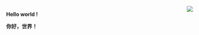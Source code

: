 <img align="right" src="https://github-readme-stats.vercel.app/api?username=Mulyq&show_icons=true&icon_color=ffdd00&title_color=9999ff&line_height=32&hide_border=true&hide_title=false">

**Hello world !**

**你好，世界！**

